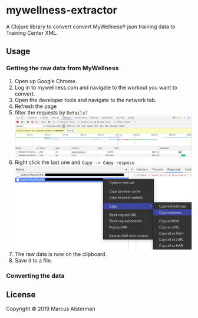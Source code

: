 # mywellness-extractor

A Clojure library to convert convert MyWellness® json training data to Training Center XML.

## Usage

### Getting the raw data from MyWellness
1. Open up Google Chrome.
2. Log in to mywellness.com and navigate to the workout you want to convert.
3. Open the developer tools and navigate to the network tab.
4. Refresh the page
5. filter the requests by `Details?` 
![filtering requests](images/filter-requests.png)
6. Right click the last one and `Copy -> Copy respose`
![copy the response](images/copy-response.png)
7. The raw data is now on the clipboard.
8. Save it to a file.

### Converting the data 


## License

Copyright © 2019 Marcus Alsterman